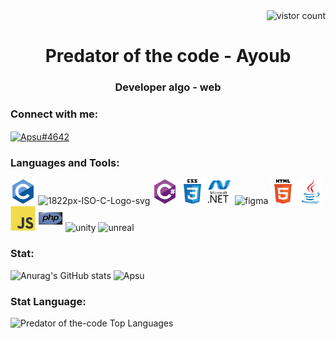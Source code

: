 <img src="https://profile-counter.glitch.me/Predator-of-the-code/count.svg" alt="vistor count" height="30" align="right"/>
<br>
<h1 align="center">Predator of the code - Ayoub</h1>
<h3 align="center">Developer algo - web</h3>

<h3 align="left">Connect with me:</h3>
<a href="https://discord.gg/78fGXa7P2n" target="_blank"><img align="center" src="https://raw.githubusercontent.com/rahuldkjain/github-profile-readme-generator/master/src/images/icons/Social/discord.svg" alt="Apsu#4642" height="30" width="40"/></a>

<h3 align="left">Languages and Tools:</h3>
<p align="left"> <img src="https://raw.githubusercontent.com/devicons/devicon/master/icons/c/c-original.svg" alt="c" width="40" height="40"/>
<img src="https://i.ibb.co/fCg8rdg/1822px-ISO-C-Logo-svg.png" alt="1822px-ISO-C-Logo-svg" border="0" height="40">
<img src="https://raw.githubusercontent.com/devicons/devicon/master/icons/csharp/csharp-original.svg" alt="csharp" width="40" height="40"/> 
<img src="https://raw.githubusercontent.com/devicons/devicon/master/icons/css3/css3-original-wordmark.svg" alt="css3" width="40" height="40"/>
<img src="https://raw.githubusercontent.com/devicons/devicon/master/icons/dot-net/dot-net-original-wordmark.svg" alt="dotnet" width="40" height="40"/> 
<img src="https://www.vectorlogo.zone/logos/figma/figma-icon.svg" alt="figma" width="40" height="40"/> 
<img src="https://raw.githubusercontent.com/devicons/devicon/master/icons/html5/html5-original-wordmark.svg" alt="html5" width="40" height="40"/>
<img src="https://raw.githubusercontent.com/devicons/devicon/master/icons/java/java-original.svg" alt="java" width="40" height="40"/> 
<img src="https://raw.githubusercontent.com/devicons/devicon/master/icons/javascript/javascript-original.svg" alt="javascript" width="40" height="40"/> 
<img src="https://raw.githubusercontent.com/devicons/devicon/master/icons/php/php-original.svg" alt="php" width="40" height="40"/> 
<img src="https://www.vectorlogo.zone/logos/unity3d/unity3d-icon.svg" alt="unity" width="40" height="40"/> 
<img src="https://raw.githubusercontent.com/kenangundogan/fontisto/036b7eca71aab1bef8e6a0518f7329f13ed62f6b/icons/svg/brand/unreal-engine.svg" alt="unreal" width="40" height="40"/></p>
<p><!-- Best top langage --> </p>


<h3 align="left">Stat:</h3>

![Anurag's GitHub stats](https://github-readme-stats.vercel.app/api?username=Predator-of-the-code&show_icons=true&theme=dark) 
<img alt="Apsu" src="https://github-readme-streak-stats.herokuapp.com/?user=Predator-of-the-code&theme=black-ice&hide_border=1px_solid_white&stroke=0001&background=060A0CD0"/>

<h3 align="left">Stat Language:</h3>
<img alt="Predator of the-code Top Languages" src="https://github-readme-stats.vercel.app/api/top-langs/?username=Predator-of-the-code&langs_count=8&count_private=true&layout=compact&theme=react&hide_border=true&bg_color=0D1117"/></a>
